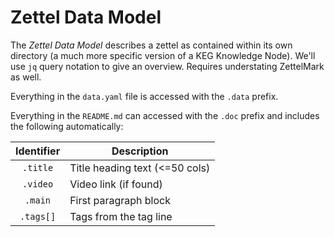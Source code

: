 # Zettel Data Model

The *Zettel Data Model* describes a zettel as contained within its own
directory (a much more specific version of a KEG Knowledge Node). We'll
use `jq` query notation to give an overview. Requires understating
ZettelMark as well.

Everything in the `data.yaml` file is accessed with the `.data` prefix.

Everything in the `README.md` can accessed with the `.doc` prefix and
includes the following automatically:

|Identifier|Description|
|:-:|-|
|`.title`|Title heading text (<=50 cols)|
|`.video`|Video link (if found)
|`.main`|First paragraph block
|`.tags[]`|Tags from the tag line


